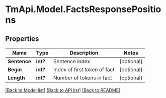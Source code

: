 # TmApi.Model.FactsResponsePositions
## Properties

Name | Type | Description | Notes
------------ | ------------- | ------------- | -------------
**Sentence** | **int?** | Sentence index | [optional] 
**Begin** | **int?** | Index of first token of fact | [optional] 
**Length** | **int?** | Number of tokens in fact | [optional] 

[[Back to Model list]](../README.md#documentation-for-models) [[Back to API list]](../README.md#documentation-for-api-endpoints) [[Back to README]](../README.md)

